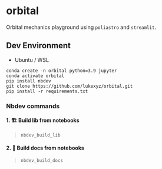 # orbital

Orbital mechanics playground using `poliastro` and `streamlit`.


## Dev Environment

* Ubuntu / WSL
```
conda create -n orbital python=3.9 jupyter
conda activate orbital  
pip install nbdev
git clone https://github.com/lukexyz/orbital.git  
pip install -r requirements.txt  
```

### Nbdev commands  

#### 1. 🏗️ **Build lib** from notebooks  
> `nbdev_build_lib` 


#### 2. 📝 **Build docs** from notebooks  
> `nbdev_build_docs` 